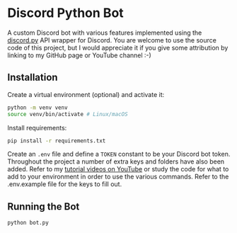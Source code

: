 # Discord Python Bot

A custom Discord bot with various features implemented using the [discord.py](https://github.com/Rapptz/discord.py) API wrapper for Discord. You are welcome to use the source code of this project, but I would appreciate it if you give some attribution by linking to my GitHub page or YouTube channel :-)

## Installation
Create a virtual environment (optional) and activate it:
```bash
python -m venv venv
source venv/bin/activate # Linux/macOS
```

Install requirements:
```bash
pip install -r requirements.txt
```

Create an ``.env`` file and define a ``TOKEN`` constant to be your Discord bot token. Throughout the project a number of extra keys and folders have also been added. Refer to my [tutorial videos on YouTube](https://www.youtube.com/playlist?list=PLoNbvI5hV5uO4YoSZp3dlJ0fz_8ssn1FX) or study the code for what to add to your environment in order to use the various commands. Refer to the .env.example file for the keys to fill out.

## Running the Bot
```bash
python bot.py
```